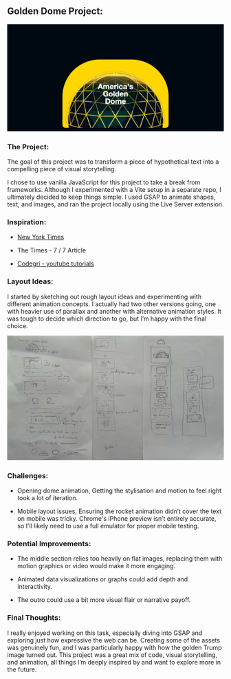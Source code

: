 ## Golden Dome Project:

![Golden Dome Screenshot](assets/Golden-Dome-screenshot.png)

### The Project:

The goal of this project was to transform a piece of hypothetical text into a compelling piece of visual storytelling.

I chose to use vanilla JavaScript for this project to take a break from frameworks. Although I experimented with a Vite setup in a separate repo, I ultimately decided to keep things simple. I used GSAP to animate shapes, text, and images, and ran the project locally using the Live Server extension.

### Inspiration:

- [New York Times](https://www.nytimes.com/projects/2012/snow-fall/index.html#/?part=tunnel-creek)

- The Times - 7 / 7 Article

- [Codegri - youtube tutorials](https://www.youtube.com/@codegri)

### Layout Ideas:

I started by sketching out rough layout ideas and experimenting with different animation concepts. I actually had two other versions going, one with heavier use of parallax and another with alternative animation styles. It was tough to decide which direction to go, but I’m happy with the final choice.

![Layout Sketches](assets/Sketches.jpg)


### Challenges:

- Opening dome animation, Getting the stylisation and motion to feel right took a lot of iteration.

- Mobile layout issues, Ensuring the rocket animation didn’t cover the text on mobile was tricky. Chrome's iPhone preview isn’t entirely accurate, so I’ll likely need to use a full emulator for proper mobile testing.


### Potential Improvements:

- The middle section relies too heavily on flat images, replacing them with motion graphics or video would make it more engaging.

- Animated data visualizations or graphs could add depth and interactivity.

- The outro could use a bit more visual flair or narrative payoff.

### Final Thoughts:

I really enjoyed working on this task, especially diving into GSAP and exploring just how expressive the web can be. Creating some of the assets was genuinely fun, and I was particularly happy with how the golden Trump image turned out. This project was a great mix of code, visual storytelling, and animation, all things I’m deeply inspired by and want to explore more in the future.